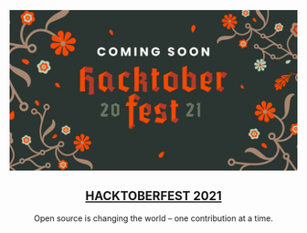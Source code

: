 ![image](./image/hacktoberfest21.png)

<p align="center">
  <a href="https://hacktoberfest.digitalocean.com/">
    <h2 align="center">HACKTOBERFEST 2021</h2>
  </a>
</p>
<p align="center">Open source is changing the world – one contribution at a time.</p>
